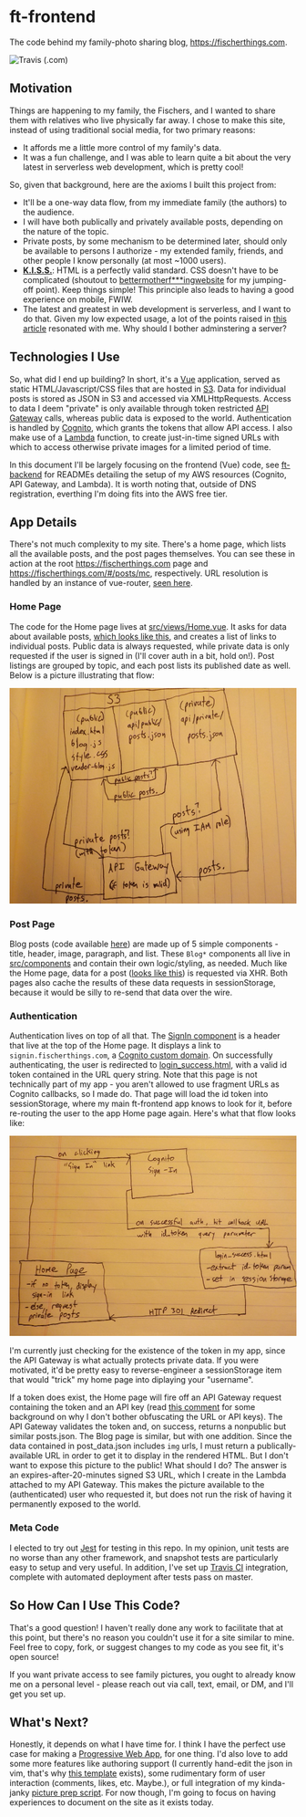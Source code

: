 # ft-frontend

The code behind my family-photo sharing blog, https://fischerthings.com.


![Travis (.com)](https://img.shields.io/travis/com/efischer19/ft-frontend.svg?style=for-the-badge)

## Motivation

Things are happening to my family, the Fischers, and I wanted to share them with relatives who live physically far away. I chose to make this site, instead of using traditional social media, for two primary reasons:
* It affords me a little more control of my family's data.
* It was a fun challenge, and I was able to learn quite a bit about the very latest in serverless web development, which is pretty cool!

So, given that background, here are the axioms I built this project from:
* It'll be a one-way data flow, from my immediate family (the authors) to the audience.
* I will have both publically and privately available posts, depending on the nature of the topic.
* Private posts, by some mechanism to be determined later, should only be available to persons I authorize - my extended family, friends, and other people I know personally (at most ~1000 users).
* **[K.I.S.S.](https://en.wikipedia.org/wiki/KISS_principle)**: HTML is a perfectly valid standard. CSS doesn't have to be complicated (shoutout to [bettermotherf\*\*\*ingwebsite](http://bettermotherfuckingwebsite.com/) for my jumping-off point). Keep things simple! This principle also leads to having a good experience on mobile, FWIW.
* The latest and greatest in web development is serverless, and I want to do that. Given my low expected usage, a lot of the points raised in [this article](https://read.acloud.guru/six-months-of-serverless-lessons-learned-f6da86a73526) resonated with me. Why should I bother adminstering a server?

## Technologies I Use

So, what did I end up building? In short, it's a [Vue](https://vuejs.org/) application, served as static HTML/Javascript/CSS files that are hosted in [S3](https://docs.aws.amazon.com/AmazonS3/latest/dev/WebsiteHosting.html). Data for individual posts is stored as JSON in S3 and accessed via XMLHttpRequests. Access to data I deem "private" is only available through token restricted [API Gateway](https://aws.amazon.com/api-gateway/) calls, whereas public data is exposed to the world. Authentication is handled by [Cognito](https://aws.amazon.com/cognito/), which grants the tokens that allow API access. I also make use of a [Lambda](https://aws.amazon.com/lambda/) function, to create just-in-time signed URLs with which to access otherwise private images for a limited period of time.

In this document I'll be largely focusing on the frontend (Vue) code, see [ft-backend](doc/ft-backend/README.md) for READMEs detailing the setup of my AWS resources (Cognito, API Gateway, and Lambda). It is worth noting that, outside of DNS registration, everthing I'm doing fits into the AWS free tier.

## App Details

There's not much complexity to my site. There's a home page, which lists all the available posts, and the post pages themselves. You can see these in action at the root https://fischerthings.com page and https://fischerthings.com/#/posts/mc, respectively. URL resolution is handled by an instance of vue-router, [seen here](https://github.com/efischer19/ft-frontend/blob/master/src/router.js).

### Home Page

The code for the Home page lives at [src/views/Home.vue](https://github.com/efischer19/ft-frontend/blob/master/src/views/Home.vue). It asks for data about available posts, [which looks like this](https://github.com/efischer19/ft-frontend/blob/master/public/api/public/posts.json), and creates a list of links to individual posts. Public data is always requested, while private data is only requested if the user is signed in (I'll cover auth in a bit, hold on!). Post listings are grouped by topic, and each post lists its published date as well. Below is a picture illustrating that flow:

![A quick flow diagram I drew to illustrate the public and private data flows](doc/img/public_private_xhr.jpg)

### Post Page

Blog posts (code available [here](https://github.com/efischer19/ft-frontend/blob/master/src/views/Blog.vue)) are made up of 5 simple components - title, header, image, paragraph, and list. These `Blog*` components all live in [src/components](https://github.com/efischer19/ft-frontend/tree/master/src/components) and contain their own logic/styling, as needed. Much like the Home page, data for a post ([looks like this](https://github.com/efischer19/ft-frontend/blob/master/public/api/public/mc/post_data.json)) is requested via XHR. Both pages also cache the results of these data requests in sessionStorage, because it would be silly to re-send that data over the wire.

### Authentication

Authentication lives on top of all that. The [SignIn component](https://github.com/efischer19/ft-frontend/blob/master/src/components/SignIn.vue) is a header that live at the top of the Home page. It displays a link to `signin.fischerthings.com`, a [Cognito custom domain](https://docs.aws.amazon.com/cognito/latest/developerguide/cognito-user-pools-add-custom-domain.html). On successfully authenticating, the user is redirected to
[login_success.html](https://github.com/efischer19/ft-frontend/blob/master/public/login_success.html), with a valid id token contained in the URL query string. Note that this page is not technically part of my app - you aren't allowed to use fragment URLs as Cognito callbacks, so I made do. That page will load the id token into sessionStorage, where my main ft-frontend app knows to look for it, before re-routing the user to the app Home page again. Here's what that flow looks like:

![A quick flow diagram I drew to illustrate the auth flow](doc/img/auth.jpg)

I'm currently just checking for the existence of the token in my app, since the API Gateway is what actually protects private data. If you were motivated, it'd be pretty easy to reverse-engineer a sessionStorage item that would "trick" my home page into diplaying your "username".

If a token does exist, the Home page will fire off an API Gateway request containing the token and an API key (read [this comment](https://github.com/efischer19/ft-frontend/blob/37a4d909849e177a4e56a8e43f3f3aae5f7edc5e/src/views/Home.vue#L41-L50) for some background on why I don't bother obfuscating the URL or API keys). The API Gateway validates the token and, on success, returns a nonpublic but similar posts.json. The Blog page is similar, but with one addition. Since the
data contained in post_data.json includes `img` urls, I must return a publically-available URL in order to get it to display in the rendered HTML. But I don't want to expose this picture to the public! What should I do? The answer is an expires-after-20-minutes signed S3 URL, which I create in the Lambda attached to my API Gateway. This makes the picture available to the (authenticated) user who requested it, but does not run the risk of having it permanently exposed to the world.

### Meta Code

I elected to try out [Jest](https://jestjs.io/) for testing in this repo. In my opinion, unit tests are no worse than any other framework, and snapshot tests are particularly easy to setup and very useful. In addition, I've set up [Travis CI](https://travis-ci.com/efischer19/ft-frontend) integration, complete with automated deployment after tests pass on master.

## So How Can I Use This Code?

That's a good question! I haven't really done any work to facilitate that at this point, but there's no reason you couldn't use it for a site similar to mine. Feel free to copy, fork, or suggest changes to my code as you see fit, it's open source!

If you want private access to see family pictures, you ought to already know me on a personal level - please reach out via call, text, email, or DM, and I'll get you set up.

## What's Next?

Honestly, it depends on what I have time for. I think I have the perfect use case for making a [Progressive Web App](https://developers.google.com/web/progressive-web-apps/), for one thing. I'd also love to add some more features like authoring support (I currently hand-edit the json in vim, that's why [this template](https://github.com/efischer19/ft-frontend/blob/master/public/api/post_data.template.json) exists), some rudimentary form of user interaction (comments, likes, etc. Maybe.), or full integration of my kinda-janky [picture prep script](doc/ft-backend/img_prep/label_img.js). For now though, I'm going to
focus on having experiences to document on the site as it exists today.

